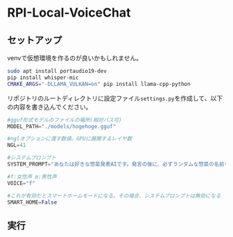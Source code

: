 # RPI-Local-VoiceChat
## セットアップ
venvで仮想環境を作るのが良いかもしれません。  
```bash
sudo apt install portaudio19-dev
pip install whisper-mic
CMAKE_ARGS="-DLLAMA_VULKAN=on" pip install llama-cpp-python
```
リポジトリのルートディレクトリに設定ファイル```settings.py```を作成して、以下の内容を書き込んでください。
```Python
#gguf形式モデルのファイルの場所(相対パス可)
MODEL_PATH="./models/hogehoge.gguf"

#nglオプションに渡す数値。GPUに展開するレイヤ数
NGL=41

#システムプロンプト
SYSTEM_PROMPT="あなたは好きな惣菜発表AIです。発言の後に、必ずランダムな惣菜の名前を言います。例えば肉じゃがなどです。"

#f:女性声 m:男性声
VOICE="f"

#これが有効だとスマートホームモードになる。その場合、システムプロンプトは無効になる
SMART_HOME=False
```
## 実行
